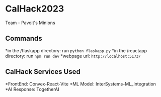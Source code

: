 # CalHack2023
Team - Pavoit's Minions

## Commands
*in the /flaskapp directory: run `python flaskapp.py`
*in the /reactapp directory: run `npm run dev`
*webpage url: `http://localhost:5173/`

## CalHack Services Used
*FrontEnd: Convex-React-Vite
*ML Model: InterSystems-ML_Integration
*AI Response: TogetherAI
